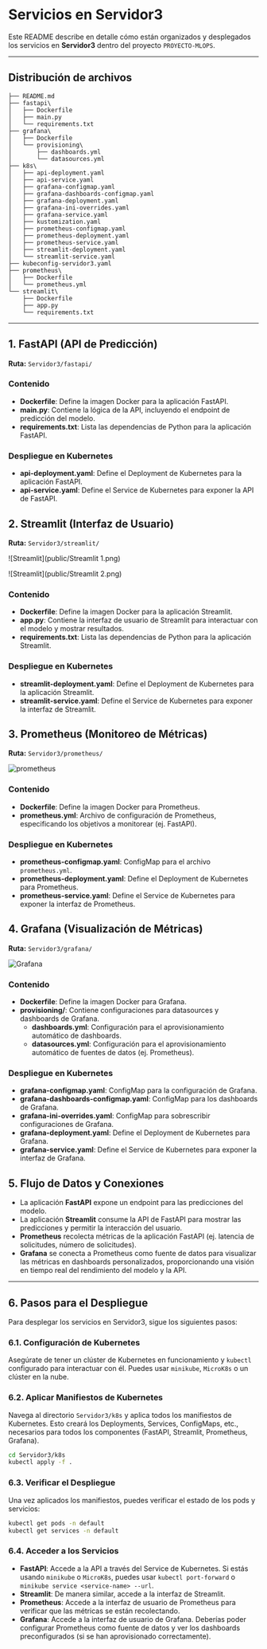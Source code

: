 # Servicios en Servidor3

Este README describe en detalle cómo están organizados y desplegados los servicios en **Servidor3** dentro del proyecto `PROYECTO-MLOPS`.

---

## Distribución de archivos

```
├── README.md
├── fastapi\
│   ├── Dockerfile
│   ├── main.py
│   └── requirements.txt
├── grafana\
│   ├── Dockerfile
│   └── provisioning\
│       ├── dashboards.yml
│       └── datasources.yml
├── k8s\
│   ├── api-deployment.yaml
│   ├── api-service.yaml
│   ├── grafana-configmap.yaml
│   ├── grafana-dashboards-configmap.yaml
│   ├── grafana-deployment.yaml
│   ├── grafana-ini-overrides.yaml
│   ├── grafana-service.yaml
│   ├── kustomization.yaml
│   ├── prometheus-configmap.yaml
│   ├── prometheus-deployment.yaml
│   ├── prometheus-service.yaml
│   ├── streamlit-deployment.yaml
│   └── streamlit-service.yaml
├── kubeconfig-servidor3.yaml
├── prometheus\
│   ├── Dockerfile
│   └── prometheus.yml
└── streamlit\
    ├── Dockerfile
    ├── app.py
    └── requirements.txt
```

---

## 1. FastAPI (API de Predicción)

**Ruta:** `Servidor3/fastapi/`

### Contenido

- **Dockerfile**: Define la imagen Docker para la aplicación FastAPI.
- **main.py**: Contiene la lógica de la API, incluyendo el endpoint de predicción del modelo.
- **requirements.txt**: Lista las dependencias de Python para la aplicación FastAPI.

### Despliegue en Kubernetes

- **api-deployment.yaml**: Define el Deployment de Kubernetes para la aplicación FastAPI.
- **api-service.yaml**: Define el Service de Kubernetes para exponer la API de FastAPI.

## 2. Streamlit (Interfaz de Usuario)

**Ruta:** `Servidor3/streamlit/`

![Streamlit](public/Streamlit 1.png)

![Streamlit](public/Streamlit 2.png)


### Contenido

- **Dockerfile**: Define la imagen Docker para la aplicación Streamlit.
- **app.py**: Contiene la interfaz de usuario de Streamlit para interactuar con el modelo y mostrar resultados.
- **requirements.txt**: Lista las dependencias de Python para la aplicación Streamlit.

### Despliegue en Kubernetes

- **streamlit-deployment.yaml**: Define el Deployment de Kubernetes para la aplicación Streamlit.
- **streamlit-service.yaml**: Define el Service de Kubernetes para exponer la interfaz de Streamlit.

## 3. Prometheus (Monitoreo de Métricas)

**Ruta:** `Servidor3/prometheus/`

![prometheus](public/Prometheus.png)

### Contenido

- **Dockerfile**: Define la imagen Docker para Prometheus.
- **prometheus.yml**: Archivo de configuración de Prometheus, especificando los objetivos a monitorear (ej. FastAPI).

### Despliegue en Kubernetes

- **prometheus-configmap.yaml**: ConfigMap para el archivo `prometheus.yml`.
- **prometheus-deployment.yaml**: Define el Deployment de Kubernetes para Prometheus.
- **prometheus-service.yaml**: Define el Service de Kubernetes para exponer la interfaz de Prometheus.

## 4. Grafana (Visualización de Métricas)

**Ruta:** `Servidor3/grafana/`

![Grafana](public/Grafana.png)


### Contenido

- **Dockerfile**: Define la imagen Docker para Grafana.
- **provisioning/**: Contiene configuraciones para datasources y dashboards de Grafana.
  - **dashboards.yml**: Configuración para el aprovisionamiento automático de dashboards.
  - **datasources.yml**: Configuración para el aprovisionamiento automático de fuentes de datos (ej. Prometheus).

### Despliegue en Kubernetes

- **grafana-configmap.yaml**: ConfigMap para la configuración de Grafana.
- **grafana-dashboards-configmap.yaml**: ConfigMap para los dashboards de Grafana.
- **grafana-ini-overrides.yaml**: ConfigMap para sobrescribir configuraciones de Grafana.
- **grafana-deployment.yaml**: Define el Deployment de Kubernetes para Grafana.
- **grafana-service.yaml**: Define el Service de Kubernetes para exponer la interfaz de Grafana.

## 5. Flujo de Datos y Conexiones

- La aplicación **FastAPI** expone un endpoint para las predicciones del modelo.
- La aplicación **Streamlit** consume la API de FastAPI para mostrar las predicciones y permitir la interacción del usuario.
- **Prometheus** recolecta métricas de la aplicación FastAPI (ej. latencia de solicitudes, número de solicitudes).
- **Grafana** se conecta a Prometheus como fuente de datos para visualizar las métricas en dashboards personalizados, proporcionando una visión en tiempo real del rendimiento del modelo y la API.

---

## 6. Pasos para el Despliegue

Para desplegar los servicios en Servidor3, sigue los siguientes pasos:

### 6.1. Configuración de Kubernetes

Asegúrate de tener un clúster de Kubernetes en funcionamiento y `kubectl` configurado para interactuar con él. Puedes usar `minikube`, `MicroK8s` o un clúster en la nube.

### 6.2. Aplicar Manifiestos de Kubernetes

Navega al directorio `Servidor3/k8s` y aplica todos los manifiestos de Kubernetes. Esto creará los Deployments, Services, ConfigMaps, etc., necesarios para todos los componentes (FastAPI, Streamlit, Prometheus, Grafana).

```bash
cd Servidor3/k8s
kubectl apply -f .
```

### 6.3. Verificar el Despliegue

Una vez aplicados los manifiestos, puedes verificar el estado de los pods y servicios:

```bash
kubectl get pods -n default
kubectl get services -n default
```

### 6.4. Acceder a los Servicios

- **FastAPI**: Accede a la API a través del Service de Kubernetes. Si estás usando `minikube` o `MicroK8s`, puedes usar `kubectl port-forward` o `minikube service <service-name> --url`.
- **Streamlit**: De manera similar, accede a la interfaz de Streamlit.
- **Prometheus**: Accede a la interfaz de usuario de Prometheus para verificar que las métricas se están recolectando.
- **Grafana**: Accede a la interfaz de usuario de Grafana. Deberías poder configurar Prometheus como fuente de datos y ver los dashboards preconfigurados (si se han aprovisionado correctamente).
